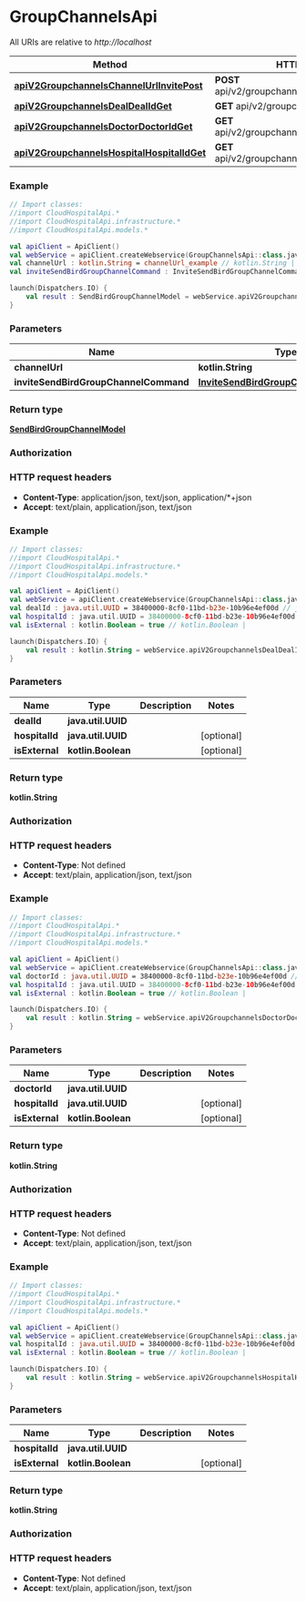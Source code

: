 # GroupChannelsApi

All URIs are relative to *http://localhost*

Method | HTTP request | Description
------------- | ------------- | -------------
[**apiV2GroupchannelsChannelUrlInvitePost**](GroupChannelsApi.md#apiV2GroupchannelsChannelUrlInvitePost) | **POST** api/v2/groupchannels/{channelUrl}/invite | 
[**apiV2GroupchannelsDealDealIdGet**](GroupChannelsApi.md#apiV2GroupchannelsDealDealIdGet) | **GET** api/v2/groupchannels/deal/{dealId} | 
[**apiV2GroupchannelsDoctorDoctorIdGet**](GroupChannelsApi.md#apiV2GroupchannelsDoctorDoctorIdGet) | **GET** api/v2/groupchannels/doctor/{doctorId} | 
[**apiV2GroupchannelsHospitalHospitalIdGet**](GroupChannelsApi.md#apiV2GroupchannelsHospitalHospitalIdGet) | **GET** api/v2/groupchannels/hospital/{hospitalId} | 





### Example
```kotlin
// Import classes:
//import CloudHospitalApi.*
//import CloudHospitalApi.infrastructure.*
//import CloudHospitalApi.models.*

val apiClient = ApiClient()
val webService = apiClient.createWebservice(GroupChannelsApi::class.java)
val channelUrl : kotlin.String = channelUrl_example // kotlin.String | 
val inviteSendBirdGroupChannelCommand : InviteSendBirdGroupChannelCommand =  // InviteSendBirdGroupChannelCommand | 

launch(Dispatchers.IO) {
    val result : SendBirdGroupChannelModel = webService.apiV2GroupchannelsChannelUrlInvitePost(channelUrl, inviteSendBirdGroupChannelCommand)
}
```

### Parameters

Name | Type | Description  | Notes
------------- | ------------- | ------------- | -------------
 **channelUrl** | **kotlin.String**|  |
 **inviteSendBirdGroupChannelCommand** | [**InviteSendBirdGroupChannelCommand**](InviteSendBirdGroupChannelCommand.md)|  | [optional]

### Return type

[**SendBirdGroupChannelModel**](SendBirdGroupChannelModel.md)

### Authorization



### HTTP request headers

 - **Content-Type**: application/json, text/json, application/*+json
 - **Accept**: text/plain, application/json, text/json




### Example
```kotlin
// Import classes:
//import CloudHospitalApi.*
//import CloudHospitalApi.infrastructure.*
//import CloudHospitalApi.models.*

val apiClient = ApiClient()
val webService = apiClient.createWebservice(GroupChannelsApi::class.java)
val dealId : java.util.UUID = 38400000-8cf0-11bd-b23e-10b96e4ef00d // java.util.UUID | 
val hospitalId : java.util.UUID = 38400000-8cf0-11bd-b23e-10b96e4ef00d // java.util.UUID | 
val isExternal : kotlin.Boolean = true // kotlin.Boolean | 

launch(Dispatchers.IO) {
    val result : kotlin.String = webService.apiV2GroupchannelsDealDealIdGet(dealId, hospitalId, isExternal)
}
```

### Parameters

Name | Type | Description  | Notes
------------- | ------------- | ------------- | -------------
 **dealId** | **java.util.UUID**|  |
 **hospitalId** | **java.util.UUID**|  | [optional]
 **isExternal** | **kotlin.Boolean**|  | [optional]

### Return type

**kotlin.String**

### Authorization



### HTTP request headers

 - **Content-Type**: Not defined
 - **Accept**: text/plain, application/json, text/json




### Example
```kotlin
// Import classes:
//import CloudHospitalApi.*
//import CloudHospitalApi.infrastructure.*
//import CloudHospitalApi.models.*

val apiClient = ApiClient()
val webService = apiClient.createWebservice(GroupChannelsApi::class.java)
val doctorId : java.util.UUID = 38400000-8cf0-11bd-b23e-10b96e4ef00d // java.util.UUID | 
val hospitalId : java.util.UUID = 38400000-8cf0-11bd-b23e-10b96e4ef00d // java.util.UUID | 
val isExternal : kotlin.Boolean = true // kotlin.Boolean | 

launch(Dispatchers.IO) {
    val result : kotlin.String = webService.apiV2GroupchannelsDoctorDoctorIdGet(doctorId, hospitalId, isExternal)
}
```

### Parameters

Name | Type | Description  | Notes
------------- | ------------- | ------------- | -------------
 **doctorId** | **java.util.UUID**|  |
 **hospitalId** | **java.util.UUID**|  | [optional]
 **isExternal** | **kotlin.Boolean**|  | [optional]

### Return type

**kotlin.String**

### Authorization



### HTTP request headers

 - **Content-Type**: Not defined
 - **Accept**: text/plain, application/json, text/json




### Example
```kotlin
// Import classes:
//import CloudHospitalApi.*
//import CloudHospitalApi.infrastructure.*
//import CloudHospitalApi.models.*

val apiClient = ApiClient()
val webService = apiClient.createWebservice(GroupChannelsApi::class.java)
val hospitalId : java.util.UUID = 38400000-8cf0-11bd-b23e-10b96e4ef00d // java.util.UUID | 
val isExternal : kotlin.Boolean = true // kotlin.Boolean | 

launch(Dispatchers.IO) {
    val result : kotlin.String = webService.apiV2GroupchannelsHospitalHospitalIdGet(hospitalId, isExternal)
}
```

### Parameters

Name | Type | Description  | Notes
------------- | ------------- | ------------- | -------------
 **hospitalId** | **java.util.UUID**|  |
 **isExternal** | **kotlin.Boolean**|  | [optional]

### Return type

**kotlin.String**

### Authorization



### HTTP request headers

 - **Content-Type**: Not defined
 - **Accept**: text/plain, application/json, text/json

